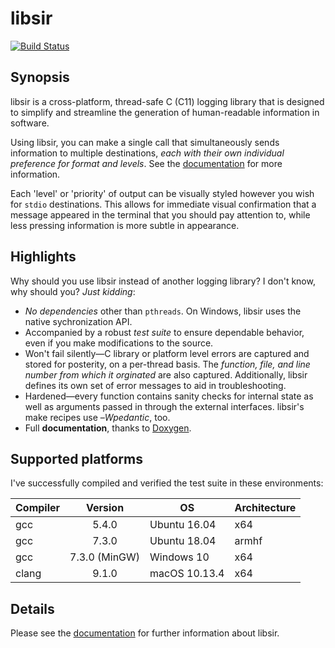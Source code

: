 # libsir

[![Build Status](https://travis-ci.org/aremmell/libsir.svg?branch=master)](https://travis-ci.org/aremmell/libsir)

## Synopsis

libsir is a cross-platform, thread-safe C (C11) logging library that is designed to simplify and streamline the generation of human-readable information in software.

Using libsir, you can make a single call that simultaneously sends information to multiple destinations, _each with their own individual preference for format and levels_. See the [documentation](https://aremmell.github.io/libsir) for more information.

Each 'level' or 'priority' of output can be visually styled however you wish for `stdio` destinations. This allows for immediate visual confirmation that a message appeared in the terminal that you should pay attention to, while less pressing information is more subtle in appearance.

## Highlights

Why should you use libsir instead of another logging library? I don't know, why should you? _Just kidding_:

- _No dependencies_ other than `pthreads`. On Windows, libsir uses the native sychronization API.
- Accompanied by a robust _test suite_ to ensure dependable behavior, even if you make modifications to the source.
- Won't fail silently&mdash;C library or platform level errors are captured and stored for posterity, on a per-thread basis. The _function, file, and line number from which it orginated_ are also captured. Additionally, libsir defines its own set of error messages to aid in troubleshooting.
- Hardened&mdash;every function contains sanity checks for internal state as well as arguments passed in through the external interfaces. libsir's make recipes use &ndash;_Wpedantic_, too.
- Full **documentation**, thanks to [Doxygen](http://www.stack.nl/~dimitri/doxygen/manual/index.html).

## Supported platforms

I've successfully compiled and verified the test suite in these environments:

| Compiler | Version       | OS               | Architecture
| -------- | :-----------: | ---------------- | :------------
| gcc      | 5.4.0         | Ubuntu 16.04     | x64
| gcc      | 7.3.0         | Ubuntu 18.04     | armhf
| gcc      | 7.3.0 (MinGW) | Windows 10       | x64
| clang    | 9.1.0         | macOS 10.13.4    | x64

## Details

Please see the [documentation](https://aremmell.github.io/libsir) for further information about libsir.

